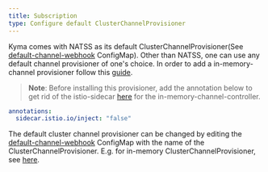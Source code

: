 ```yaml
---
title: Subscription
type: Configure default ClusterChannelProvisioner
---
```


Kyma comes with NATSS as its default ClusterChannelProvisioner(See [default-channel-webhook](../../resources/knative-eventing/charts/knative-eventing/templates/eventing.yaml) ConfigMap). Other than NATSS, one can use any default channel provisioner of one's choice. In order to add a in-memory-channel provisioner follow this [guide](https://github.com/knative/eventing/tree/master/config/provisioners/in-memory-channel).

> **Note**: Before installing this provisioner, add the annotation below to get rid of the istio-sidecar [here](https://github.com/knative/eventing/blob/master/config/provisioners/in-memory-channel/in-memory-channel.yaml#L107) for the in-memory-channel-controller.
```yaml
annotations:
  sidecar.istio.io/inject: "false"
```


The default cluster channel provisioner can be changed by editing the [default-channel-webhook](../../resources/knative-eventing/charts/knative-eventing/templates/eventing.yaml) ConfigMap with the name of the ClusterChannelProvisioner. E.g. for in-memory ClusterChannelProvisioner, see [here](https://github.com/knative/eventing/blob/master/config/400-default-channel-config.yaml).